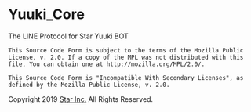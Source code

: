 # Yuuki_Core

The LINE Protocol for Star Yuuki BOT

    This Source Code Form is subject to the terms of the Mozilla Public
    License, v. 2.0. If a copy of the MPL was not distributed with this
    file, You can obtain one at http://mozilla.org/MPL/2.0/.

    This Source Code Form is "Incompatible With Secondary Licenses", as
    defined by the Mozilla Public License, v. 2.0.

Copyright 2019 [Star Inc.](https://starinc.xyz) All Rights Reserved.